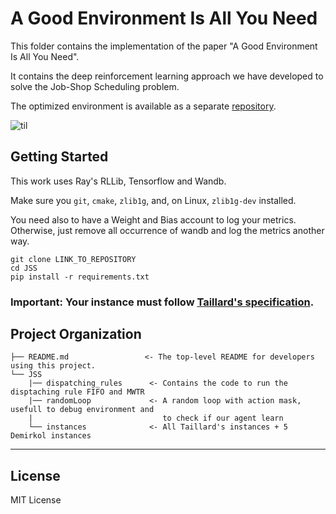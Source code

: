 A Good Environment Is All You Need
==============================

This folder contains the implementation of the paper "A Good Environment Is All You Need".

It contains the deep reinforcement learning approach we have developed to solve the Job-Shop Scheduling problem.

The optimized environment is available as a separate [repository](https://github.com/prosysscience/JSSEnv).

![til](./ta01.gif)

Getting Started
------------

This work uses Ray's RLLib, Tensorflow and Wandb.

Make sure you `git`, `cmake`, `zlib1g`, and, on Linux, `zlib1g-dev` installed.

You need also to have a Weight and Bias account to log your metrics. 
Otherwise, just remove all occurrence of wandb and log the metrics another way.

```shell
git clone LINK_TO_REPOSITORY
cd JSS
pip install -r requirements.txt
```

### Important: Your instance must follow [Taillard's specification](http://jobshop.jjvh.nl/explanation.php#taillard_def). 

Project Organization
------------

    ├── README.md                 <- The top-level README for developers using this project.
    └── JSS
        |── dispatching_rules      <- Contains the code to run the disptaching rule FIFO and MWTR
        |── randomLoop             <- A random loop with action mask, usefull to debug environment and
        |                             to check if our agent learn
        └── instances              <- All Taillard's instances + 5 Demirkol instances

--------

## License

MIT License
